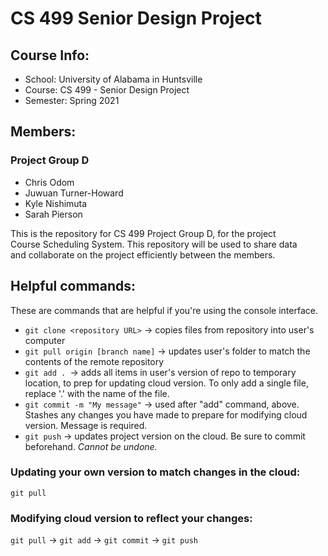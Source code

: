 # **CS 499 Senior Design Project**	
## Course Info:	
* School:   University of Alabama in Huntsville	
* Course:   CS 499 - Senior Design Project	
* Semester: Spring 2021	

## Members:	
### Project Group D	
* Chris Odom	
* Juwuan Turner-Howard	
* Kyle Nishimuta	
* Sarah Pierson	

This is the repository for CS 499 Project Group D, for the project	
Course Scheduling System. This repository will be used to share data	
and collaborate on the project efficiently between the members.	

## Helpful commands:	
These are commands that are helpful if you're using the console interface.	
* `git clone <repository URL>` -> copies files from repository into user's computer	
* `git pull origin [branch name]` -> updates user's folder to match the contents of the remote repository	
* `git add . `-> adds all items in user's version of repo to temporary location, to prep for updating cloud version. To only add a single file, replace '.' with the name of the file.
* `git commit -m "My message"` -> used after "add" command, above. Stashes any changes you have made to prepare for modifying cloud version. Message is required.	
* `git push` -> updates project version on the cloud. Be sure to commit beforehand. _Cannot be undone._	

### Updating your own version to match changes in the cloud:	
`git pull`	

### Modifying cloud version to reflect your changes:	
`git pull` -> `git add` -> `git commit` -> `git push`	

